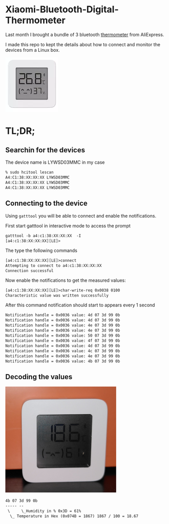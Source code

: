 # Xiaomi-Bluetooth-Digital-Thermometer

Last month I brought a bundle of 3 bluetooth [thermometer](https://www.aliexpress.com/item/4000358588436.html?spm=a2g0s.9042311.0.0.5a204c4d9Ag1aE) from AliExpress.

I made this repo to kept the details about how to connect and monitor the devices from a Linux box.

![](termometer.png)

# TL;DR;

## Searchin for the devices
The device name is LYWSD03MMC in my case

```
% sudo hcitool lescan
A4:C1:38:XX:XX:XX LYWSD03MMC
A4:C1:38:XX:XX:XX LYWSD03MMC
A4:C1:38:XX:XX:XX LYWSD03MMC
```

## Connecting to the device

Using `gatttool` you will be able to connect and enable the notifications.

First start gatttool in interactive mode to access the prompt
```
gatttool -b a4:c1:38:XX:XX:XX  -I
[a4:c1:38:XX:XX:XX][LE]>
```

The type the following commands

```
[a4:c1:38:XX:XX:XX][LE]>connect
Attempting to connect to a4:c1:38:XX:XX:XX
Connection successful
```

Now enable the notifications to get the measured values:

```
[a4:c1:38:XX:XX:XX][LE]>char-write-req 0x0038 0100
Characteristic value was written successfully
```

After this command notification should start to appears every 1 second

```
Notification handle = 0x0036 value: 4d 07 3d 99 0b
Notification handle = 0x0036 value: 4d 07 3d 99 0b
Notification handle = 0x0036 value: 4e 07 3d 99 0b
Notification handle = 0x0036 value: 4e 07 3d 99 0b
Notification handle = 0x0036 value: 50 07 3d 99 0b
Notification handle = 0x0036 value: 4f 07 3d 99 0b
Notification handle = 0x0036 value: 4d 07 3d 99 0b
Notification handle = 0x0036 value: 4c 07 3d 99 0b
Notification handle = 0x0036 value: 4e 07 3d 99 0b
Notification handle = 0x0036 value: 4b 07 3d 99 0b
```

## Decoding the values

![Real thermometer](real-device.png)

    4b 07 3d 99 0b
    ----- --
     \     \_Humidity in % 0x3D = 61%
      \_ Temperature in Hex (0x074B = 1867) 1867 / 100 = 18.67


